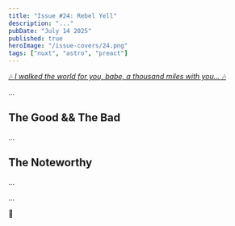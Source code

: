 ```yaml
---
title: "Issue #24: Rebel Yell"
description: "..."
pubDate: "July 14 2025"
published: true
heroImage: "/issue-covers/24.png"
tags: ["nuxt", "astro", "preact"]
---
```


[🎶 _I walked the world for you, babe, a thousand miles with you..._ 🎶](https://www.youtube.com/watch?v=VdphvuyaV_I&list=PLYRq_7Yox1jDETeL_YgKUc8DXduCV9jA2&index=25)

...

## The Good && The Bad

...

## The Noteworthy

...

...

👋
